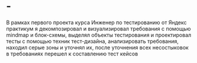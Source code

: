 # -
В рамках первого проекта курса Инженер по тестированию от Яндекс практикум я декомпозировал и визуализировал требования с помощью mindmap и блок-схемы, выделял объекты тестирования и проектировал тесты с помощью техник тест-дизайна, анализировать требования, находил серые зоны и уточнял их, после уточнения всех несостыковок в требованиях перешел к составлению тест кейсов
